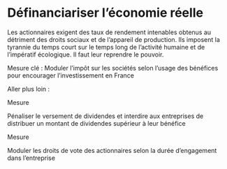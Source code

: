 # Définanciariser l’économie réelle

<div class="admonition note">

Les actionnaires exigent des taux de rendement intenables obtenus au
détriment des droits sociaux et de l’appareil de production. Ils
imposent la tyrannie du temps court sur le temps long de l’activité
humaine et de l’impératif écologique. Il faut leur reprendre le pouvoir.

</div>

Mesure clé : Moduler l’impôt sur les sociétés selon l’usage des
bénéfices pour encourager l’investissement en France

Aller plus loin :

<div class="admonition">

Mesure

Pénaliser le versement de dividendes et interdire aux entreprises de
distribuer un montant de dividendes supérieur à leur bénéfice

</div>

<div class="admonition">

Mesure

Moduler les droits de vote des actionnaires selon la durée d’engagement
dans l’entreprise

</div>
